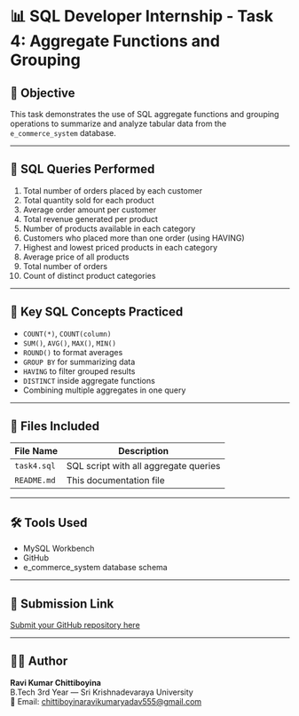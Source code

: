 # 📊 SQL Developer Internship - Task 4: Aggregate Functions and Grouping

## 📌 Objective

This task demonstrates the use of SQL aggregate functions and grouping operations to summarize and analyze tabular data from the `e_commerce_system` database.

---

## 🧾 SQL Queries Performed

1. Total number of orders placed by each customer  
2. Total quantity sold for each product  
3. Average order amount per customer  
4. Total revenue generated per product  
5. Number of products available in each category  
6. Customers who placed more than one order (using HAVING)  
7. Highest and lowest priced products in each category  
8. Average price of all products  
9. Total number of orders  
10. Count of distinct product categories

---

## 🧠 Key SQL Concepts Practiced

- `COUNT(*)`, `COUNT(column)`
- `SUM()`, `AVG()`, `MAX()`, `MIN()`
- `ROUND()` to format averages
- `GROUP BY` for summarizing data
- `HAVING` to filter grouped results
- `DISTINCT` inside aggregate functions
- Combining multiple aggregates in one query

---

## 📂 Files Included

| File Name     | Description                               |
|---------------|-------------------------------------------|
| `task4.sql`   | SQL script with all aggregate queries     |
| `README.md`   | This documentation file                   |

---

## 🛠 Tools Used

- MySQL Workbench
- GitHub
- e_commerce_system database schema

---

## 🔗 Submission Link

[Submit your GitHub repository here](https://forms.gle/8Gm83s53KbyXs3Ne9)

---

## 👨‍💻 Author

**Ravi Kumar Chittiboyina**  
B.Tech 3rd Year — Sri Krishnadevaraya University  
📧 Email: chittiboyinaravikumaryadav555@gmail.com
